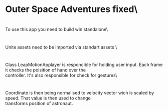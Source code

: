 # Outer Space Adventures fixed\
#
To use this app you need to build win standalone\
#
Unite assets need to be imported via standart assets \
#
Class LeapMotionApplayer is responcible for holding user input. Each frame it checks the poisition of hand over the\
controller. It's also responsible for check for gestures\
#
Coordinate is then being normalised to velocity vector wich is scaled by speed. That value is then used to change \
transforms position of astronaut.